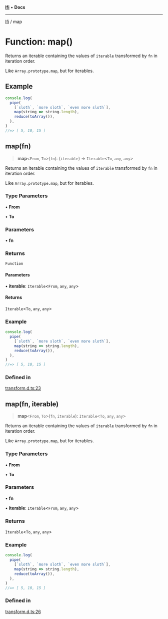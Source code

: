 [**lfi**](../readme.md) • **Docs**

***

[lfi](../globals.md) / map

# Function: map()

Returns an iterable containing the values of `iterable` transformed by `fn`
in iteration order.

Like `Array.prototype.map`, but for iterables.

## Example

```js
console.log(
  pipe(
    [`sloth`, `more sloth`, `even more sloth`],
    map(string => string.length),
    reduce(toArray()),
  ),
)
//=> [ 5, 10, 15 ]
```

## map(fn)

> **map**\<`From`, `To`\>(`fn`): (`iterable`) => `Iterable`\<`To`, `any`, `any`\>

Returns an iterable containing the values of `iterable` transformed by `fn`
in iteration order.

Like `Array.prototype.map`, but for iterables.

### Type Parameters

• **From**

• **To**

### Parameters

• **fn**

### Returns

`Function`

#### Parameters

• **iterable**: `Iterable`\<`From`, `any`, `any`\>

#### Returns

`Iterable`\<`To`, `any`, `any`\>

### Example

```js
console.log(
  pipe(
    [`sloth`, `more sloth`, `even more sloth`],
    map(string => string.length),
    reduce(toArray()),
  ),
)
//=> [ 5, 10, 15 ]
```

### Defined in

[transform.d.ts:23](https://github.com/TomerAberbach/lfi/blob/fd6e1ff9d7b7d249090f89ead6d0a30e26aba2e4/src/operations/transform.d.ts#L23)

## map(fn, iterable)

> **map**\<`From`, `To`\>(`fn`, `iterable`): `Iterable`\<`To`, `any`, `any`\>

Returns an iterable containing the values of `iterable` transformed by `fn`
in iteration order.

Like `Array.prototype.map`, but for iterables.

### Type Parameters

• **From**

• **To**

### Parameters

• **fn**

• **iterable**: `Iterable`\<`From`, `any`, `any`\>

### Returns

`Iterable`\<`To`, `any`, `any`\>

### Example

```js
console.log(
  pipe(
    [`sloth`, `more sloth`, `even more sloth`],
    map(string => string.length),
    reduce(toArray()),
  ),
)
//=> [ 5, 10, 15 ]
```

### Defined in

[transform.d.ts:26](https://github.com/TomerAberbach/lfi/blob/fd6e1ff9d7b7d249090f89ead6d0a30e26aba2e4/src/operations/transform.d.ts#L26)
